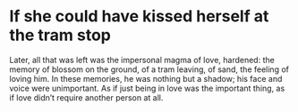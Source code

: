 If she could have kissed herself at the tram stop=================================================



Later, all that was left was the impersonal magma of love, hardened: the memory of blossom on the ground, of a tram leaving, of sand, the feeling of loving him. In these memories, he was nothing but a shadow; his face and voice were unimportant. As if just being in love was the important thing, as if love didn’t require another person at all.